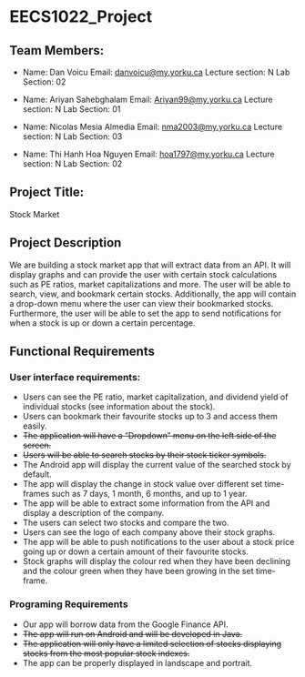 # EECS1022_Project

## Team Members:

- Name: Dan Voicu
Email: danvoicu@my.yorku.ca
Lecture section: N
Lab Section: 02

- Name: Ariyan Sahebghalam
Email: Ariyan99@my.yorku.ca
Lecture section: N
Lab Section: 01

- Name: Nicolas Mesia Almedia
Email: nma2003@my.yorku.ca
Lecture section: N
Lab Section: 03

- Name: Thi Hanh Hoa Nguyen
Email: hoa1797@my.yorku.ca 
Lecture section: N
Lab Section: 02

## Project Title: 
Stock Market

## Project Description
We are building a stock market app that will extract data from an API. It will display graphs and can provide the user with certain stock calculations  such as PE ratios, market capitalizations and more. The user will be able to search, view, and bookmark certain stocks. Additionally, the app will contain a drop-down menu where the user can view their bookmarked stocks. Furthermore, the user will be able to set the app to send notifications for when a stock is up or down a certain percentage.

## Functional Requirements

### User interface requirements:

- Users can see the PE ratio, market capitalization, and dividend yield of individual stocks (see information about the stock).
- Users can bookmark their favourite stocks up to 3 and access them easily.
- ~~The application will have a “Dropdown” menu on the left side of the screen.~~
- ~~Users will be able to search stocks by their stock ticker symbols.~~
- The Android app will display the current value of the searched stock by default.
- The app will display the change in stock value over different set time-frames such as  7 days, 1 month, 6 months, and up to 1 year.
- The app will be able to extract some information from the API and display a description of the company.
- The users can select two stocks and compare the two.
- Users can see the logo of each company above their stock graphs.
- The app will be able to push notifications to the user about a stock price going up or down a certain amount of their favourite stocks.
- Stock graphs will display the colour red when they have been declining and the colour green when they have been growing in the set time-frame.


### Programing Requirements
- Our app will borrow data from the Google Finance API.
- ~~The app will run on Android and will be developed in Java.~~
- ~~The application will only have a limited selection of stocks displaying stocks from the most popular stock indexes.~~
- The app can be properly displayed in landscape and portrait.
